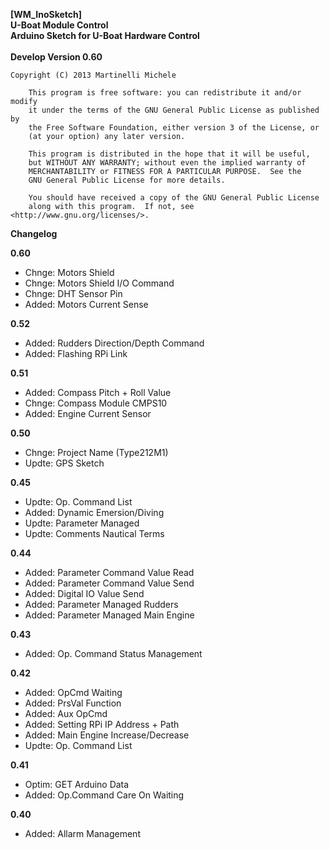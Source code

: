**[WM_InoSketch]** <br />
**U-Boat Module Control** <br />
**Arduino Sketch for U-Boat Hardware Control**<br />
<br />
**Develop Version 0.60**<br />

  	Copyright (C) 2013 Martinelli Michele

    	This program is free software: you can redistribute it and/or modify
    	it under the terms of the GNU General Public License as published by
    	the Free Software Foundation, either version 3 of the License, or
    	(at your option) any later version.

    	This program is distributed in the hope that it will be useful,
    	but WITHOUT ANY WARRANTY; without even the implied warranty of
    	MERCHANTABILITY or FITNESS FOR A PARTICULAR PURPOSE.  See the
    	GNU General Public License for more details.

    	You should have received a copy of the GNU General Public License
    	along with this program.  If not, see <http://www.gnu.org/licenses/>.


**Changelog**

**0.60**
* Chnge: Motors Shield
* Chnge: Motors Shield I/O Command
* Chnge: DHT Sensor Pin
* Added: Motors Current Sense

**0.52**
* Added: Rudders Direction/Depth Command
* Added: Flashing RPi Link

**0.51**
* Added: Compass Pitch + Roll Value
* Chnge: Compass Module CMPS10
* Added: Engine Current Sensor

**0.50**
* Chnge: Project Name (Type212M1)
* Updte: GPS Sketch

**0.45**
* Updte: Op. Command List
* Added: Dynamic Emersion/Diving
* Updte: Parameter Managed
* Updte: Comments Nautical Terms 

**0.44**
* Added: Parameter Command Value Read
* Added: Parameter Command Value Send
* Added: Digital IO Value Send
* Added: Parameter Managed Rudders
* Added: Parameter Managed Main Engine

**0.43**
* Added: Op. Command Status Management

**0.42**
* Added: OpCmd Waiting 
* Added: PrsVal Function
* Added: Aux  OpCmd
* Added: Setting RPi IP Address + Path 
* Added: Main Engine Increase/Decrease
* Updte: Op. Command List

**0.41**
* Optim: GET Arduino Data
* Added: Op.Command Care On Waiting 

**0.40**
* Added: Allarm Management
